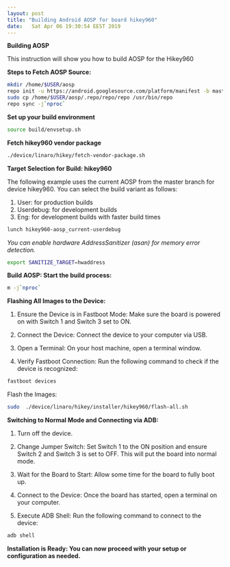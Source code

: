 ```yaml
---
layout: post
title: "Building Android AOSP for board hikey960"
date:	Sat Apr 06 19:30:54 EEST 2019
---
```


**Building AOSP**

This instruction will show you how to build AOSP for the Hikey960

**Steps to Fetch AOSP Source:**

```bash
mkdir /home/$USER/aosp
repo init -u https://android.googlesource.com/platform/manifest -b master
sudo cp /home/$USER/aosp/.repo/repo/repo /usr/bin/repo
repo sync -j`nproc`
```

**Set up your build environment**

```bash
source build/envsetup.sh
```

**Fetch hikey960 vendor package**

```bash
./device/linaro/hikey/fetch-vendor-package.sh
```

**Target Selection for Build: hikey960**

The following example uses the current AOSP from the master branch for device hikey960. You can select the build variant as follows:

1. User: for production builds
2. Userdebug: for development builds
3. Eng: for development builds with faster build times

```bash
lunch hikey960-aosp_current-userdebug
```

*You can enable hardware AddressSanitizer (asan) for memory error detection.*

```bash
export SANITIZE_TARGET=hwaddress
```

**Build AOSP: Start the build process:**

```bash
m -j`nproc`
```

**Flashing All Images to the Device:**

1. Ensure the Device is in Fastboot Mode: Make sure the board is powered on with Switch 1 and Switch 3 set to ON.

2. Connect the Device: Connect the device to your computer via USB.

3. Open a Terminal: On your host machine, open a terminal window.

4. Verify Fastboot Connection: Run the following command to check if the device is recognized:

```bash
fastboot devices
```

Flash the Images:

```bash
sudo  ./device/linaro/hikey/installer/hikey960/flash-all.sh
```
**Switching to Normal Mode and Connecting via ADB:**

1. Turn off the device.

2. Change Jumper Switch: Set Switch 1 to the ON position and ensure Switch 2 and Switch 3 is set to OFF. This will put the board into normal mode.

3. Wait for the Board to Start: Allow some time for the board to fully boot up.

4. Connect to the Device: Once the board has started, open a terminal on your computer.

5. Execute ADB Shell: Run the following command to connect to the device:

```bash
adb shell
```

**Installation is Ready: You can now proceed with your setup or configuration as needed.**
